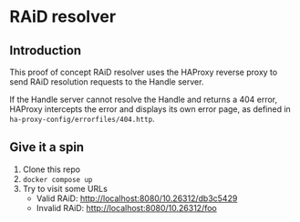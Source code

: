 # RAiD resolver

## Introduction

This proof of concept RAiD resolver uses the HAProxy reverse proxy to send RAiD resolution requests to the Handle server.

If the Handle server cannot resolve the Handle and returns a 404 error, HAProxy intercepts the error and displays its own
error page, as defined in `ha-proxy-config/errorfiles/404.http`.

## Give it a spin

1. Clone this repo
2. `docker compose up`
3. Try to visit some URLs
    * Valid RAiD: <http://localhost:8080/10.26312/db3c5429>
    * Invalid RAiD: <http://localhost:8080/10.26312/foo>